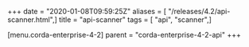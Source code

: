+++
date = "2020-01-08T09:59:25Z"
aliases = [ "/releases/4.2/api-scanner.html",]
title = "api-scanner"
tags = [ "api", "scanner",]

[menu.corda-enterprise-4-2]
parent = "corda-enterprise-4-2-api"
+++

